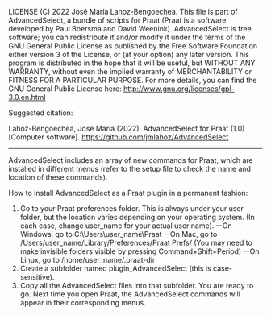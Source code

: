 LICENSE
(C) 2022 José María Lahoz-Bengoechea.
This file is part of AdvancedSelect, a bundle of scripts for Praat
(Praat is a software developed by Paul Boersma and David Weenink).
AdvancedSelect is free software; you can redistribute it and/or modify it
under the terms of the GNU General Public License
as published by the Free Software Foundation
either version 3 of the License, or (at your option) any later version.
This program is distributed in the hope that it will be useful,
but WITHOUT ANY WARRANTY, without even the implied warranty
of MERCHANTABILITY or FITNESS FOR A PARTICULAR PURPOSE.
For more details, you can find the GNU General Public License here:
http://www.gnu.org/licenses/gpl-3.0.en.html

Suggested citation:

Lahoz-Bengoechea, José María (2022). AdvancedSelect for Praat (1.0) [Computer software]. https://github.com/jmlahoz/AdvancedSelect

------------------------------------------------------------------------------------------
AdvancedSelect includes an array of new commands for Praat,
which are installed in different menus
(refer to the setup file to check the name and location of these commands).

How to install AdvancedSelect as a Praat plugin in a permanent fashion:
1. Go to your Praat preferences folder.
   This is always under your user folder, but the location varies depending on your operating system.
   (In each case, change user_name for your actual user name).
   --On Windows, go to C:\Users\user_name\Praat
   --On Mac, go to /Users/user_name/Library/Preferences/Praat Prefs/ (You may need to make invisible folders visible by pressing Command+Shift+Period)
   --On Linux, go to /home/user_name/.praat-dir
2. Create a subfolder named plugin_AdvancedSelect
   (this is case-sensitive).
3. Copy all the AdvancedSelect files into that subfolder.
   You are ready to go.
   Next time you open Praat, the AdvancedSelect commands will appear in their corresponding menus.

